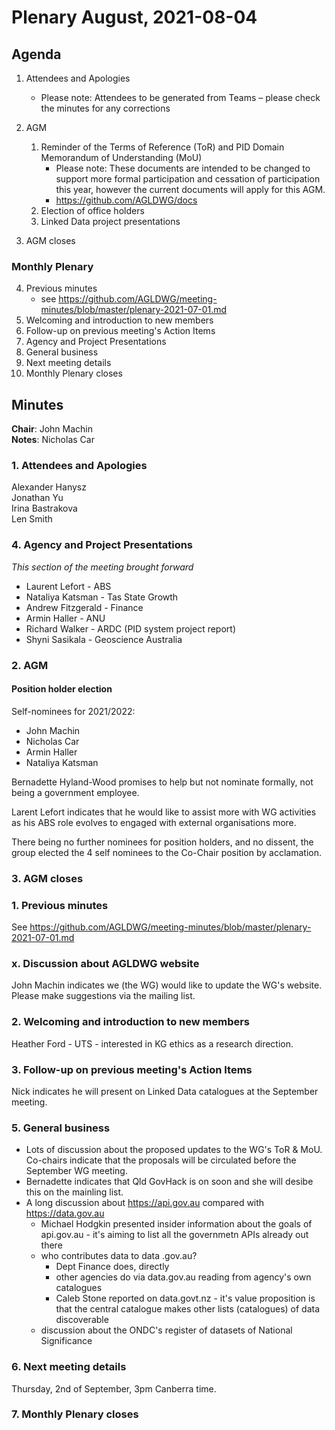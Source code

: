 # Plenary August, 2021-08-04

## Agenda

1. Attendees and Apologies
    * Please note: Attendees to be generated from Teams – please check the minutes for any corrections

2. AGM
    1. Reminder of the Terms of Reference (ToR) and PID Domain Memorandum of Understanding (MoU)
        * Please note: These documents are intended to be changed to support more formal participation and cessation of participation this year, however the current documents will apply for this AGM.
        * https://github.com/AGLDWG/docs
    2. Election of office holders
    3. Linked Data project presentations
3. AGM closes

### Monthly Plenary
4. Previous minutes
    * see <https://github.com/AGLDWG/meeting-minutes/blob/master/plenary-2021-07-01.md>
5. Welcoming and introduction to new members
6. Follow-up on previous meeting's Action Items
7. Agency and Project Presentations
8. General business 
9. Next meeting details
10. Monthly Plenary closes

## Minutes

**Chair**: John Machin  
**Notes**: Nicholas Car  

### 1. Attendees and Apologies

Alexander Hanysz  
Jonathan Yu  
Irina Bastrakova  
Len Smith  

### 4. Agency and Project Presentations
_This section of the meeting brought forward_

* Laurent Lefort - ABS
* Nataliya Katsman - Tas State Growth
* Andrew Fitzgerald - Finance
* Armin Haller - ANU
* Richard Walker - ARDC (PID system project report)
* Shyni Sasikala - Geoscience Australia 

### 2. AGM

#### Position holder election
Self-nominees for 2021/2022:
* John Machin
* Nicholas Car
* Armin Haller
* Nataliya Katsman

Bernadette Hyland-Wood promises to help but not nominate formally, not being a government employee.  

Larent Lefort indicates that he would like to assist more with WG activities as his ABS role evolves to engaged with external organisations more.

There being no further nominees for position holders, and no dissent, the group elected the 4 self nominees to the Co-Chair position by acclamation.


### 3. AGM closes

### 1. Previous minutes
See <https://github.com/AGLDWG/meeting-minutes/blob/master/plenary-2021-07-01.md>

### x. Discussion about AGLDWG website
John Machin indicates we (the WG) would like to update the WG's website. Please make suggestions via the mailing list.

### 2. Welcoming and introduction to new members

Heather Ford - UTS - interested in KG ethics as a research direction.  


### 3. Follow-up on previous meeting's Action Items

Nick indicates he will present on Linked Data catalogues at the September meeting.


### 5. General business 

* Lots of discussion about the proposed updates to the WG's ToR & MoU. Co-chairs indicate that the proposals will be circulated before the September WG meeting.
* Bernadette indicates that Qld GovHack is on soon and she will desibe this on the mainling list.
* A long discussion about <https://api.gov.au> compared with <https://data.gov.au>
    * Michael Hodgkin presented insider information about the goals of api.gov.au - it's aiming to list all the governmetn APIs already out there
    * who contributes data to data .gov.au?
        * Dept Finance does, directly
        * other agencies do via data.gov.au reading from agency's own catalogues
        * Caleb Stone reported on data.govt.nz - it's value proposition is that the central catalogue makes other lists (catalogues) of data discoverable
    * discussion about the ONDC's register of datasets of National Significance

### 6. Next meeting details

Thursday, 2nd of September, 3pm Canberra time.

### 7. Monthly Plenary closes
